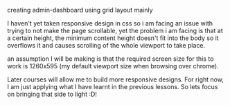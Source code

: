 creating admin-dashboard using grid layout mainly

I haven't yet taken responsive design in css so i am facing an issue with trying to not make the page scrollable, yet the problem i am facing is that at a certain height, the minimum content height doesn't fit into the body so it overflows it and causes scrolling of the whole viewport to take place.

an assumption I will be making is that the required screen size for this to work is 1260x595 (my default viewport size when browsing over chrome). 

Later courses will allow me to build more responsive designs. For right now, I am just applying what I have learnt in the previous lessons. So lets focus on bringing that side to light :D!